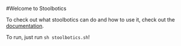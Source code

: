 #Welcome to Stoolbotics

To check out what stoolbotics can do and how to use it, check out the [documentation](http://stonelinks.org/projects/stoolbotics/index.html).

To run, just run `sh stoolbotics.sh`!
